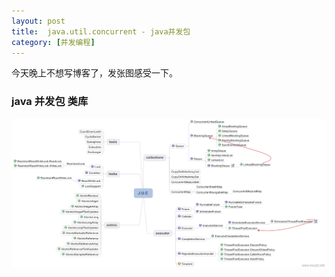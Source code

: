 ```yaml
---
layout: post
title:  java.util.concurrent - java并发包
category: [并发编程]
---
```


今天晚上不想写博客了，发张图感受一下。

### java 并发包 类库

![Alt text](/images/juc.png)

  



 